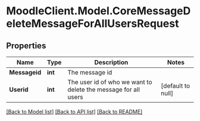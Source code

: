 # MoodleClient.Model.CoreMessageDeleteMessageForAllUsersRequest

## Properties

Name | Type | Description | Notes
------------ | ------------- | ------------- | -------------
**Messageid** | **int** | The message id | 
**Userid** | **int** | The user id of who we want to delete the message for all users | [default to null]

[[Back to Model list]](../README.md#documentation-for-models) [[Back to API list]](../README.md#documentation-for-api-endpoints) [[Back to README]](../README.md)

